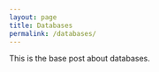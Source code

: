 ```yaml
---
layout: page
title: Databases
permalink: /databases/
---
```


This is the base post about databases.
